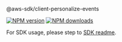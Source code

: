 @aws-sdk/client-personalize-events

[![NPM version](https://img.shields.io/npm/v/@aws-sdk/client-personalize-events/rc.svg)](https://www.npmjs.com/package/@aws-sdk/client-personalize-events)
[![NPM downloads](https://img.shields.io/npm/dm/@aws-sdk/client-personalize-events.svg)](https://www.npmjs.com/package/@aws-sdk/client-personalize-events)

For SDK usage, please step to [SDK readme](https://github.com/aws/aws-sdk-js-v3).
